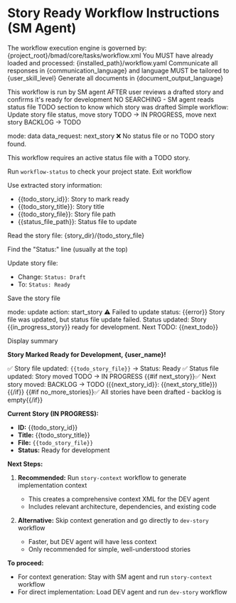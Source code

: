 # Story Ready Workflow Instructions (SM Agent)

<critical>The workflow execution engine is governed by:
{project_root}/bmad/core/tasks/workflow.xml</critical> <critical>You MUST have
already loaded and processed: {installed_path}/workflow.yaml</critical>
<critical>Communicate all responses in {communication_language} and language
MUST be tailored to {user_skill_level}</critical> <critical>Generate all
documents in {document_output_language}</critical>

<workflow>

<critical>This workflow is run by SM agent AFTER user reviews a drafted story
and confirms it's ready for development</critical> <critical>NO SEARCHING - SM
agent reads status file TODO section to know which story was drafted</critical>
<critical>Simple workflow: Update story file status, move story TODO → IN
PROGRESS, move next story BACKLOG → TODO</critical>

<step n="1" goal="Get TODO story from status file">

<invoke-workflow path="{project-root}/bmad/bmm/workflows/workflow-status">
  <param>mode: data</param>
  <param>data_request: next_story</param>
</invoke-workflow>

<check if="status_exists == false OR todo_story_id == ''">
  <output>❌ No status file or no TODO story found.

This workflow requires an active status file with a TODO story.

Run `workflow-status` to check your project state.</output> <action>Exit
workflow</action> </check>

<action>Use extracted story information:</action>

- {{todo_story_id}}: Story to mark ready
- {{todo_story_title}}: Story title
- {{todo_story_file}}: Story file path
- {{status_file_path}}: Status file to update

</step>

<step n="2" goal="Update the story file status">

<action>Read the story file: {story_dir}/{todo_story_file}</action>

<action>Find the "Status:" line (usually at the top)</action>

<action>Update story file:</action>

- Change: `Status: Draft`
- To: `Status: Ready`

<action>Save the story file</action>

</step>

<step n="3" goal="Update status file - move story TODO → IN PROGRESS">

<invoke-workflow path="{project-root}/bmad/bmm/workflows/workflow-status">
  <param>mode: update</param>
  <param>action: start_story</param>
</invoke-workflow>

<check if="success == false">
  <output>⚠️ Failed to update status: {{error}}</output>
  <output>Story file was updated, but status file update failed.</output>
</check>

<check if="success == true">
  <output>Status updated: Story {{in_progress_story}} ready for development.</output>
  <check if="next_todo != ''">
    <output>Next TODO: {{next_todo}}</output>
  </check>
</check>

</step>

<step n="4" goal="Confirm completion to user">

<action>Display summary</action>

**Story Marked Ready for Development, {user_name}!**

✅ Story file updated: `{{todo_story_file}}` → Status: Ready ✅ Status file
updated: Story moved TODO → IN PROGRESS {{#if next_story}}✅ Next story moved:
BACKLOG → TODO ({{next_story_id}}: {{next_story_title}}){{/if}}
{{#if no_more_stories}}✅ All stories have been drafted - backlog is
empty{{/if}}

**Current Story (IN PROGRESS):**

- **ID:** {{todo_story_id}}
- **Title:** {{todo_story_title}}
- **File:** `{{todo_story_file}}`
- **Status:** Ready for development

**Next Steps:**

1. **Recommended:** Run `story-context` workflow to generate implementation
   context
   - This creates a comprehensive context XML for the DEV agent
   - Includes relevant architecture, dependencies, and existing code

2. **Alternative:** Skip context generation and go directly to `dev-story`
   workflow
   - Faster, but DEV agent will have less context
   - Only recommended for simple, well-understood stories

**To proceed:**

- For context generation: Stay with SM agent and run `story-context` workflow
- For direct implementation: Load DEV agent and run `dev-story` workflow

</step>

</workflow>
